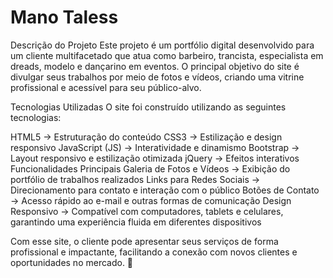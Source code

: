 # Mano Taless
Descrição do Projeto
Este projeto é um portfólio digital desenvolvido para um cliente multifacetado que atua como barbeiro, trancista, especialista em dreads, modelo e dançarino em eventos. O principal objetivo do site é divulgar seus trabalhos por meio de fotos e vídeos, criando uma vitrine profissional e acessível para seu público-alvo.

Tecnologias Utilizadas
O site foi construído utilizando as seguintes tecnologias:

HTML5 → Estruturação do conteúdo
CSS3 → Estilização e design responsivo
JavaScript (JS) → Interatividade e dinamismo
Bootstrap → Layout responsivo e estilização otimizada
jQuery →  Efeitos interativos
Funcionalidades Principais
Galeria de Fotos e Vídeos → Exibição do portfólio de trabalhos realizados
Links para Redes Sociais → Direcionamento para contato e interação com o público
Botões de Contato → Acesso rápido ao e-mail e outras formas de comunicação
Design Responsivo → Compatível com computadores, tablets e celulares, garantindo uma experiência fluida em diferentes dispositivos

Com esse site, o cliente pode apresentar seus serviços de forma profissional e impactante, facilitando a conexão com novos clientes e oportunidades no mercado. 🚀
